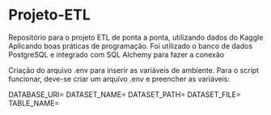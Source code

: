 # Projeto-ETL
Repositório para o projeto ETL de ponta a ponta, utilizando dados do Kaggle
Aplicando boas práticas de programação.
Foi utilizado o banco de dados PostgreSQL e integrado com SQL Alchemy para fazer a conexão

Criação do arquivo .env para inserir as variáveis de ambiente.
Para o script funcionar, deve-se criar um arquivo .env e preencher as variáveis:

DATABASE_URI=
DATASET_NAME=
DATASET_PATH=
DATASET_FILE=
TABLE_NAME=

